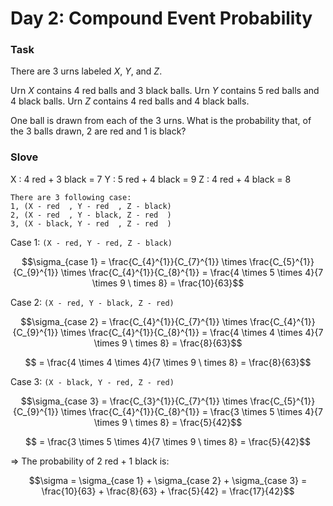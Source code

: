 # Day 2: Compound Event Probability


### Task

There are $`3`$ urns labeled $`X`$, $`Y`$, and $`Z`$.

Urn $`X`$ contains $`4`$ red balls and $`3`$ black balls.
Urn $`Y`$ contains $`5`$ red balls and $`4`$ black balls.
Urn $`Z`$ contains $`4`$ red balls and $`4`$ black balls.

One ball is drawn from each of the $`3`$ urns. What is the probability that, of the $`3`$ balls drawn, $`2`$ are red and $`1`$ is black?

### Slove

X : 4 red + 3 black = 7
Y : 5 red + 4 black = 9
Z : 4 red + 4 black = 8

```
There are 3 following case:
1, (X - red  , Y - red  , Z - black)
2, (X - red  , Y - black, Z - red  )
3, (X - black, Y - red  , Z - red  )
```
Case 1: `(X - red, Y - red, Z - black)`
```math
\sigma_{case 1} = \frac{C_{4}^{1}}{C_{7}^{1}} \times \frac{C_{5}^{1}}{C_{9}^{1}} \times \frac{C_{4}^{1}}{C_{8}^{1}} 
                = \frac{4 \times 5 \times 4}{7 \times 9 \ times 8} 
                = \frac{10}{63}
```

Case 2: `(X - red, Y - black, Z - red)`
```math
\sigma_{case 2} = \frac{C_{4}^{1}}{C_{7}^{1}} \times \frac{C_{4}^{1}}{C_{9}^{1}} \times \frac{C_{4}^{1}}{C_{8}^{1}} 
                = \frac{4 \times 4 \times 4}{7 \times 9 \ times 8} 
                = \frac{8}{63}
```
```math
                = \frac{4 \times 4 \times 4}{7 \times 9 \ times 8} = \frac{8}{63}
```

Case 3: `(X - black, Y - red, Z - red)`
```math
\sigma_{case 3} = \frac{C_{3}^{1}}{C_{7}^{1}} \times \frac{C_{5}^{1}}{C_{9}^{1}} \times \frac{C_{4}^{1}}{C_{8}^{1}} 
                = \frac{3 \times 5 \times 4}{7 \times 9 \ times 8} 
                = \frac{5}{42}
```
```math
                = \frac{3 \times 5 \times 4}{7 \times 9 \ times 8} = \frac{5}{42}
```

=> The probability of 2 red + 1 black is:

```math
\sigma = \sigma_{case 1} + \sigma_{case 2} + \sigma_{case 3} = \frac{10}{63} + \frac{8}{63} + \frac{5}{42} = \frac{17}{42}
```
